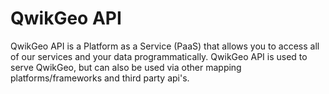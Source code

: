 # QwikGeo API

QwikGeo API is a Platform as a Service (PaaS) that allows you to access all of our services and your data programmatically. QwikGeo API is used to serve QwikGeo, but can also be used via other mapping platforms/frameworks and third party api's.